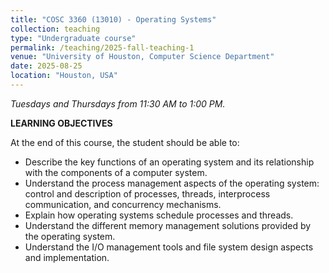 ```yaml
---
title: "COSC 3360 (13010) - Operating Systems"
collection: teaching
type: "Undergraduate course"
permalink: /teaching/2025-fall-teaching-1
venue: "University of Houston, Computer Science Department"
date: 2025-08-25
location: "Houston, USA"
---
```

*Tuesdays and Thursdays from 11:30 AM to 1:00 PM.*

**LEARNING OBJECTIVES**

At the end of this course, the student should be able to:

- Describe the key functions of an operating system and its relationship with the components of a computer system. 
-	Understand the process management aspects of the operating system:  control and description of processes, threads, interprocess communication, and concurrency mechanisms. 
-	Explain how operating systems schedule processes and threads. 
-	Understand the different memory management solutions provided by the operating system. 
-	Understand the I/O management tools and file system design aspects and implementation.
